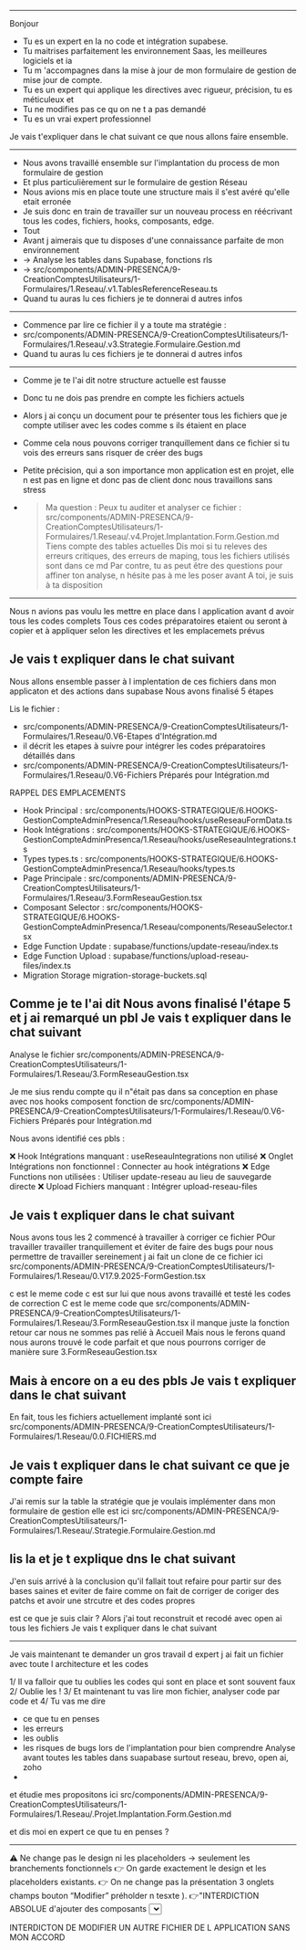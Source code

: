 
----
Bonjour 
- Tu es un expert en Ia no code et intégration supabese.
- Tu maitrises parfaitement les environnement Saas, les meilleures logiciels et ia
- Tu m 'accompagnes dans la mise à jour de mon formulaire de gestion de mise jour de compte.
- Tu es un expert qui applique les directives avec rigueur, précision, tu es méticuleux et
- Tu ne modifies pas ce qu on ne t a pas demandé
- Tu es un vrai expert professionnel

Je vais t'expliquer dans le chat suivant ce que nous allons faire ensemble.


---

- Nous avons travaillé ensemble sur l'implantation du process de mon formulaire de gestion
- Et plus particulièrement sur le formulaire de gestion Réseau
- Nous avions mis en place toute une structure mais il s'est avéré qu'elle etait erronée
- Je suis donc en train de travailler sur un nouveau process en réécrivant tous les codes, fichiers, hooks, composants, edge.
- Tout
- Avant j aimerais que tu disposes d'une connaissance parfaite de mon environnement
- -> Analyse les tables dans Supabase, fonctions rls
- -> src/components/ADMIN-PRESENCA/9-CreationComptesUtilisateurs/1-Formulaires/1.Reseau/.v1.TablesReferenceReseau.ts
- Quand tu auras lu ces fichiers je te donnerai d autres infos

---

- Commence par lire ce fichier il y a toute ma stratégie :
- src/components/ADMIN-PRESENCA/9-CreationComptesUtilisateurs/1-Formulaires/1.Reseau/.v3.Strategie.Formulaire.Gestion.md
- Quand tu auras lu ces fichiers je te donnerai d autres infos

---

- Comme je te l'ai dit notre structure actuelle est fausse
- Donc tu ne dois pas prendre en compte les fichiers actuels
- Alors j ai conçu un document pour te présenter tous les fichiers que je compte utiliser avec les codes comme s ils étaient en place
- Comme cela nous pouvons corriger tranquillement dans ce fichier si tu vois des erreurs sans risquer de créer des bugs
- Petite précision, qui a son importance mon application est en projet, elle n est pas en ligne et donc pas de client donc nous travaillons sans stress

- > Ma question :
  > Peux tu auditer et analyser ce fichier :
  > src/components/ADMIN-PRESENCA/9-CreationComptesUtilisateurs/1-Formulaires/1.Reseau/.v4.Projet.Implantation.Form.Gestion.md
  > Tiens compte des tables actuelles
  > Dis moi si tu releves des erreurs critiques, des erreurs de maping, tous les fichiers utilisés sont dans ce md
  > Par contre, tu as peut être des questions pour affiner ton analyse, n hésite pas à me les poser avant
  > A toi, je suis à ta disposition

---


Nous n avions pas voulu les mettre en place dans l application avant d avoir tous les codes complets
Tous ces codes préparatoires etaient ou seront à copier et à appliquer selon les directives et les emplacemets prévus

Je vais t expliquer dans le chat suivant
-------------------

Nous allons ensemble passer à l implentation de ces fichiers dans mon applicaton et des actions dans supabase
Nous avons finalisé 5 étapes 

Lis le fichier : 
- src/components/ADMIN-PRESENCA/9-CreationComptesUtilisateurs/1-Formulaires/1.Reseau/0.V6-Etapes d'Intégration.md
- il décrit les etapes à suivre pour intégrer les codes préparatoires détaillés dans
- src/components/ADMIN-PRESENCA/9-CreationComptesUtilisateurs/1-Formulaires/1.Reseau/0.V6-Fichiers Préparés pour Intégration.md

RAPPEL DES EMPLACEMENTS
- Hook Principal : src/components/HOOKS-STRATEGIQUE/6.HOOKS-GestionCompteAdminPresenca/1.Reseau/hooks/useReseauFormData.ts
- Hook Intégrations : src/components/HOOKS-STRATEGIQUE/6.HOOKS-GestionCompteAdminPresenca/1.Reseau/hooks/useReseauIntegrations.ts
- Types	types.ts : src/components/HOOKS-STRATEGIQUE/6.HOOKS-GestionCompteAdminPresenca/1.Reseau/hooks/types.ts
- Page Principale	: src/components/ADMIN-PRESENCA/9-CreationComptesUtilisateurs/1-Formulaires/1.Reseau/3.FormReseauGestion.tsx
- Composant Selector : src/components/HOOKS-STRATEGIQUE/6.HOOKS-GestionCompteAdminPresenca/1.Reseau/components/ReseauSelector.tsx
- Edge Function Update : supabase/functions/update-reseau/index.ts
- Edge Function Upload : supabase/functions/upload-reseau-files/index.ts
- Migration Storage	migration-storage-buckets.sql	
 
Comme je te l'ai dit 
Nous avons finalisé l'étape 5 
et j ai remarqué un pbl
Je vais t expliquer dans le chat suivant
-------------------

Analyse le fichier
src/components/ADMIN-PRESENCA/9-CreationComptesUtilisateurs/1-Formulaires/1.Reseau/3.FormReseauGestion.tsx

Je me sius rendu compte qu il n"était pas dans sa conception
en phase avec nos hooks composent fonction  de 
src/components/ADMIN-PRESENCA/9-CreationComptesUtilisateurs/1-Formulaires/1.Reseau/0.V6-Fichiers Préparés pour Intégration.md

Nous avons identifié ces pbls :

❌ Hook Intégrations manquant : useReseauIntegrations non utilisé
❌ Onglet Intégrations non fonctionnel : Connecter au hook intégrations
❌ Edge Functions non utilisées : Utiliser update-reseau au lieu de sauvegarde directe
❌ Upload Fichiers manquant : Intégrer upload-reseau-files

Je vais t expliquer dans le chat suivant
-------------------

Nous avons tous les 2 commencé à  travailler à corriger ce fichier
POur travailler travailler tranquillement et éviter de faire des bugs 
pour nous permettre de travailler sereinement j ai fait un clone de ce fichier
ici
src/components/ADMIN-PRESENCA/9-CreationComptesUtilisateurs/1-Formulaires/1.Reseau/0.V17.9.2025-FormGestion.tsx

c est le meme code 
c est sur lui que nous avons travaillé et testé les codes de correction
C est le meme code que src/components/ADMIN-PRESENCA/9-CreationComptesUtilisateurs/1-Formulaires/1.Reseau/3.FormReseauGestion.tsx
il manque juste la fonction retour car nous ne sommes pas relié à Accueil
Mais nous le ferons quand nous aurons trouvé le code parfait et que nous pourrons corriger
de manière sure 3.FormReseauGestion.tsx

Mais à encore on a eu des pbls 
Je vais t expliquer dans le chat suivant
-------------------
En fait, tous les fichiers actuellement implanté sont ici
src/components/ADMIN-PRESENCA/9-CreationComptesUtilisateurs/1-Formulaires/1.Reseau/0.0.FICHIERS.md

Je vais t expliquer dans le chat suivant ce que je compte faire
-------------------
J'ai remis sur la table la stratégie que je voulais implémenter dans mon formulaire de gestion
elle est ici
src/components/ADMIN-PRESENCA/9-CreationComptesUtilisateurs/1-Formulaires/1.Reseau/.Strategie.Formulaire.Gestion.md

lis la et je t explique dns le chat suivant 
------------------------

J'en suis arrivé à la conclusion qu'il fallait tout refaire
pour partir sur des bases saines et eviter de faire comme on fait de corriger de coriger des patchs
et avoir une strcutre et des codes propres

est ce que je suis clair ?
Alors j'ai tout reconstruit et recodé avec open ai tous les fichiers 
Je vais t expliquer dans le chat suivant

--------------------------

Je vais maintenant te demander un gros travail d expert 
j ai fait un fichier avec toute l architecture et les codes

1/ Il va falloir que tu oublies les codes qui sont en place et sont souvent faux 
2/ Oublie les !
3/ Et maintenant tu vas lire mon fichier, analyser code par code et 
4/ Tu vas me dire 
- ce que tu en penses
- les erreurs
- les oublis 
- les risques de bugs lors de l'implantation 
pour bien comprendre 
Analyse avant toutes les tables dans suapabase surtout 
reseau, brevo, open ai, zoho
-
et étudie mes propositons ici
src/components/ADMIN-PRESENCA/9-CreationComptesUtilisateurs/1-Formulaires/1.Reseau/.Projet.Implantation.Form.Gestion.md

et dis moi en expert ce que tu en penses ?

--------------------



⚠️ Ne change pas le design ni les placeholders → seulement les branchements fonctionnels
👉 On garde exactement le design et les placeholders existants.
👉 On ne change pas la présentation  3 onglets champs bouton “Modifier” préholder n tesxte 
).
👉"INTERDICTION ABSOLUE d'ajouter des composants <Select> dans l'onglet Intégrations.  L'onglet Intégrations utilise EXACTEMENT la même logique que l'onglet Général : chargement automatique des données depuis la BDD + modification manuelle + sauvegarde. Aucun sélecteur de connexions existantes."
"Onglet Intégrations = Input classiques uniquement. Pas de Select. Même logique que l'onglet Général."
Rappel 
seul le fichier
 est à modifier
INTERDICTION TOTALE ET ABSOLUE DE MODIFIER UN AUTRE FICHIER SANS MON ACCORD
Si tu rencontres un pbl tu stoppes et tu demandes 




INTERDICTON DE MODIFIER UN AUTRE FICHIER DE L APPLICATION SANS MON ACCORD
